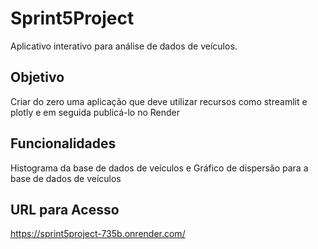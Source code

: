 # Sprint5Project

Aplicativo interativo para análise de dados de veículos.

## Objetivo

Criar do zero uma aplicação que deve utilizar recursos como streamlit e plotly e em seguida publicá-lo no Render

## Funcionalidades

Histograma da base de dados de veículos e Gráfico de dispersão para a base de dados de veículos

## URL para Acesso

https://sprint5project-735b.onrender.com/

